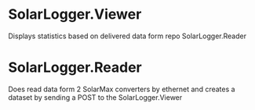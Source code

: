 # SolarLogger.Viewer
Displays statistics based on delivered data form repo SolarLogger.Reader 

# SolarLogger.Reader
Does read data form 2 SolarMax converters by ethernet and creates a dataset by sending a POST to the SolarLogger.Viewer

